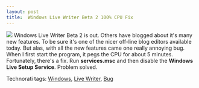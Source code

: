 ```yaml
---
layout: post
title:  Windows Live Writer Beta 2 100% CPU Fix
---
```

![](http://s3.amazonaws.com/BlueOnionSoftware/Blog/CpuMeter.png) Windows Live Writer Beta 2 is out. Others have blogged about it's many new features. To be sure it's one of the nicer off-line blog editors available today. But alas, with all the new features came one really annoying bug. When I first start the program, it pegs the CPU for about 5 minutes. Fortunately, there's a fix. Run **services.msc** and then disable the **Windows Live Setup Service**. Problem solved. 

Technorati tags: [Windows](http://technorati.com/tags/Windows), [Live Writer](http://technorati.com/tags/Live%20Writer), [Bug](http://technorati.com/tags/Bug)
